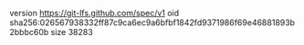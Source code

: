 version https://git-lfs.github.com/spec/v1
oid sha256:026567938332ff87c9ca6ec9a6bfbf1842fd9371986f69e46881893b2bbbc60b
size 38283
